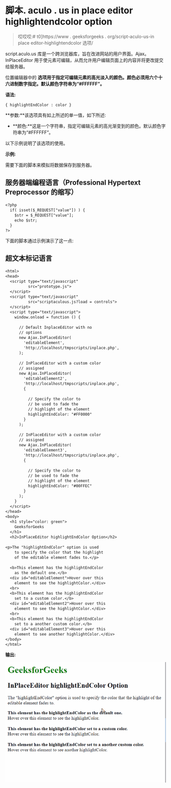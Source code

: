 # 脚本. aculo . us in place editor highlightendcolor option

> 哎哎哎:# t0]https://www . geeksforgeeks . org/script-aculo-us-in place editor-highlightendcolor 选项/

script.aculo.us 库是一个跨浏览器库，旨在改进网站的用户界面。Ajax。InPlaceEditor 用于使元素可编辑，从而允许用户编辑页面上的内容并将更改提交给服务器。

位置编辑器中的 **选项用于指定可编辑元素的高光淡入的颜色。颜色必须用六个十六进制数字指定。默认颜色字符串为“#FFFFFF”。**

**语法:**

```
{ highlightEndColor : color }
```

**参数:**该选项具有如上所述的单一值，如下所述:

*   **颜色:**这是一个字符串，指定可编辑元素的高光渐变到的颜色。默认颜色字符串为“#FFFFFF”。

以下示例说明了该选项的使用。

**示例:**

需要下面的脚本来模拟将数据保存到服务器。

## 服务器端编程语言（Professional Hypertext Preprocessor 的缩写）

```
<?php
  if( isset($_REQUEST["value"]) ) {
    $str = $_REQUEST["value"];
    echo $str;
  }
?>
```

下面的脚本通过示例演示了这一点:

## 超文本标记语言

```
<html>
<head>
  <script type="text/javascript"
          src="prototype.js">
  </script>
  <script type="text/javascript" 
          src="scriptaculous.js?load = controls">
  </script>
  <script type="text/javascript">
    window.onload = function () {

      // Default InplaceEditor with no
      // options
      new Ajax.InPlaceEditor(
        'editableElement',
        'http://localhost/tmpscripts/inplace.php',
      );

      // InPlaceEditor with a custom color
      // assigned
      new Ajax.InPlaceEditor(
        'editableElement2',
        'http://localhost/tmpscripts/inplace.php',
        {

          // Specify the color to
          // be used to fade the 
          // highlight of the element
          highlightEndColor: "#FF0000"
        }
      );

      // InPlaceEditor with a custom color
      // assigned
      new Ajax.InPlaceEditor(
        'editableElement3',
        'http://localhost/tmpscripts/inplace.php',
        {

          // Specify the color to
          // be used to fade the 
          // highlight of the element
          highlightEndColor: "#00FFEC"
        }
      );
    }
  </script>
</head>
<body>
  <h1 style="color: green">
    GeeksforGeeks
  </h1>
  <h2>InPlaceEditor highlightEndColor Option</h2>

<p>The "highlightEndColor" option is used
    to specify the color that the highlight
    of the editable element fades to.</p>

  <b>This element has the highlightEndColor
    as the default one.</b>
  <div id="editableElement">Hover over this
    element to see the highlightColor.</div>
  <br>
  <b>This element has the highlightEndColor
    set to a custom color.</b>
  <div id="editableElement2">Hover over this
    element to see the highlightColor.</div>
  <br>
  <b>This element has the highlightEndColor
    set to a another custom color.</b>
  <div id="editableElement3">Hover over this
    element to see another highlightColor.</div>
</body>
</html>
```

**输出:**

![](img/eec39bed53d826137893c9adc92b30d5.png)